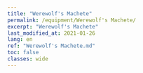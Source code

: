 ```yaml
---
title: "Werewolf's Machete"
permalink: /equipment/Werewolf's Machete/
excerpt: "Werewolf's Machete"
last_modified_at: 2021-01-26
lang: en
ref: "Werewolf's Machete.md"
toc: false
classes: wide
---
```


